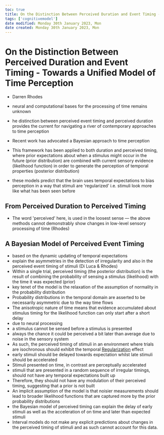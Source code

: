 ```yaml
---
toc: true
title: On the Distinction Between Perceived Duration and Event Timing - Towards a Unified Model of Time Perception
tags: ['cognitivemodel']
date modified: Monday 30th January 2023, Mon
date created: Monday 30th January 2023, Mon
---
```


# On the Distinction Between Perceived Duration and Event Timing - Towards a Unified Model of Time Perception
- Darren Rhodes


- neural and computational bases for the processing of time remains unknown
- he distinction between perceived event timing and perceived duration provides the current for navigating a river of contemporary approaches to time perception
- Recent work has advocated a Bayesian approach to time perception
- This framework has been applied to both duration and perceived timing, where prior expectations about when a stimulus might occur in the future (prior distribution) are combined with current sensory evidence (likelihood function) in order to generate the perception of temporal properties (posterior distribution)
- these models predict that the brain uses temporal expectations to bias perception in a way that stimuli are 'regularized' i.e. stimuli look more like what has been seen before

## From Perceived Duration to Perceived Timing
- The word 'perceived' here, is used in the loosest sense — the above methods cannot demonstrably show changes in low-level sensory processing of time (Rhodes)

## A Bayesian Model of Perceived Event Timing
- based on the dynamic updating of temporal expectations
- explain the asymmetries in the detection of irregularity and also in the perceived event timing of stimuli (Di Luca & Rhodes)
- Within a single trial, perceived timing (the posterior distribution) is the result of combining the probability of sensing a stimulus (likelihood) with the time it was expected (prior)
- key tenet of the model is the relaxation of the assumption of normality in the probability distribution
- Probability distributions in the temporal domain are asserted to be necessarily asymmetric due to the way time flows
- The anisotropic nature of time means that evidence accumulated about stimulus timing for the likelihood function can only start after a short delay
- due to neural processing
- a stimulus cannot be sensed before a stimulus is presented
- always the chance it could be perceived a bit later than average due to noise in the sensory system
- As such, the perceived timing of stimuli in an environment where trials are isochronous should exhibit the temporal [Regularization](Regularization.md) effect
- early stimuli should be delayed towards expectation whilst late stimuli should be accelerated
- Stimuli presented on time, in contrast are perceptually accelerated
- stimuli that are presented in a random sequence of irregular timings, should not have any temporal expectations built up
- Therefore, they should not have any modulation of their perceived timing, suggesting that a prior is not built
- An implicit assumption of the model is that noisier measurements should lead to broader likelihood functions that are captured more by the prior probability distributions
- the Bayesian model of perceived timing can explain the delay of early stimuli as well as the acceleration of on time and later than expected stimuli
- Interval models do not make any explicit predictions about changes in the perceived timing of stimuli and as such cannot account for this data.



